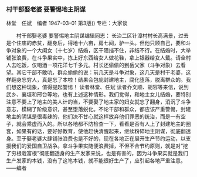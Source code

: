### 村干部娶老婆  要警惕地主阴谋
林堂　任斌　编者
1947-03-01
第3版()
专栏：大家谈

　　村干部娶老婆
    要警惕地主阴谋编辑同志：
    长治二区针漳村村长高满景，过去是个住庙的赤贫，翻身后，得地十六亩，房七间，驴一头。但他只顾自己，要和斗争对象的一个大闺女（十七岁）结婚，区干阻挡不住，非结不行。在结婚时，大举铺张浪费，在斗争果实中，拣上好东西给女人做花鞋，拿上银器给女人戴。请全村人去吃饭，仅喝酒一项花洋七千多元。村长还偷偷的到岳父家（斗争对象）去看望。其它干部不敢吭，群众偷偷的说：前几天是斗争对象，这几天是村干老婆，这样翻身忘穷人，真是忘了本啦！结果会包庇封建地主，腐化堕落，脱离群众的。我们想这种现象，值得提起警惕！
    读者林堂、任斌
    读者乔文顺、胡容等来信，说到武乡、襄垣和邢台等地，也有上述这种情形。我们觉得，和地主女儿结婚，要特别注意不要上了地主的美人计的当，不要娶了地主家的妇女就忘了翻身，消沉了斗争意志，模糊了阶级意识，甚至堕落蜕化。不论干部和群众，都应该严重警惕，封建地主的阴谋是很毒辣的，他们决不甘心就这样放弃他们罪恶的统治，而是一有空子，就会乘虚而入的。所以各地都不防检查一下，看看是否有人上了封建地主的圈套，如果有的话，要好好教育，使他赶快清醒起来，继续粉碎地主阴谋，彻底翻透身。至于娶老婆大肆铺张浪费也是不好的，现在各地正在展开生产节约运动，以支援我们的爱国自卫战争。拿斗争果实随便浪费掉，不但不合节约原则，就是对“挖了穷根栽富根”彻底翻透身的生产发家来说，也是有害的，因为斗争果实就是我们生产发家的本钱，没有了这笔本钱，就不能很好生产了，应引起各地严重注意。
            ——编者
